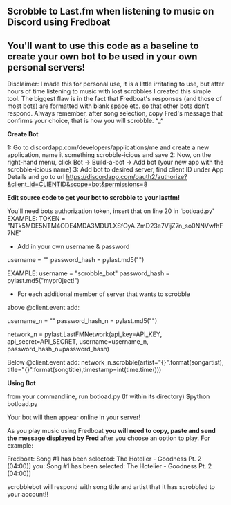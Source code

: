 Scrobble to Last.fm when listening to music on Discord using Fredboat
--
## You'll want to use this code as a baseline to create your own bot to be used in your own personal servers!

Disclaimer: I made this for personal use, it is a little irritating to use, but after hours of time listening to music with lost scrobbles I created this simple tool. The biggest flaw is in the fact that Fredboat's responses (and those of most bots) are formatted with blank space etc. so that other bots don't respond. Always remember, after song selection, copy Fred's message that confirms your choice, that is how you will scrobble. ^_^


**Create Bot**

1: Go to discordapp.com/developers/applications/me and create a new application, name it something scrobble-icious and save
2: Now, on the right-hand menu, click Bot -> Build-a-bot -> Add bot (your new app with the scrobble-icious name)
3: Add bot to desired server, find client ID under App Details and go to url https://discordapp.com/oauth2/authorize?&client_id=CLIENTID&scope=bot&permissions=8


**Edit source code to get your bot to scrobble to your lastfm!**

You'll need bots authorization token, insert that on line 20 in 'botload.py'
EXAMPLE: TOKEN = "NTk5MDE5NTM4ODE4MDA3MDU1.XSfGyA.ZmD23e7VijZ7n_so0NNVwfhF7NE"

* Add in your own username & password

username = ""
password_hash = pylast.md5("")

EXAMPLE:
username = "scrobble_bot"
password_hash = pylast.md5("mypr0ject!")

* For each additional member of server that wants to scrobble

above @client.event add:
 
username_n = ""
password_hash_n = pylast.md5("")

network_n = pylast.LastFMNetwork(api_key=API_KEY, api_secret=API_SECRET,
                         username=username_n, password_hash_n=password_hash)
                    
                    
Below @client.event add:
network_n.scrobble(artist="{}".format(songartist), title="{}".format(songtitle),timestamp=int(time.time()))

**Using Bot**

from your commandline, run botload.py 
(If within its directory)
$python botload.py

Your bot will then appear online in your server! 

As you play music using Fredboat **you will need to copy, paste and send the message displayed by Fred** after you choose an option to play. 
For example: 

Fredboat: Song #1 has been selected: The Hotelier - Goodness Pt. 2 (04:00)]
you: Song #1 has been selected: The Hotelier - Goodness Pt. 2 (04:00)]

scrobblebot will respond with song title and artist that it has scrobbled to your account!!


